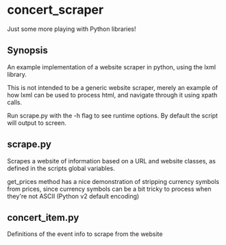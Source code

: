 # concert_scraper

Just some more playing with Python libraries!

## Synopsis

An example implementation of a website scraper in python, using the lxml library. 

This is not intended to be a generic website scraper, merely an example of
how lxml can be used to process html, and navigate through it using xpath calls.

Run scrape.py with the -h flag to see runtime options. By default the script
will output to screen.

## scrape.py

Scrapes a website of information based on a URL and website classes, as defined 
in the scripts global variables.

get_prices method has a nice demonstration of stripping currency symbols from
prices, since currency symbols can be a bit tricky to process when they're
not ASCII (Python v2 default encoding)

## concert_item.py

Definitions of the event info to scrape from the website